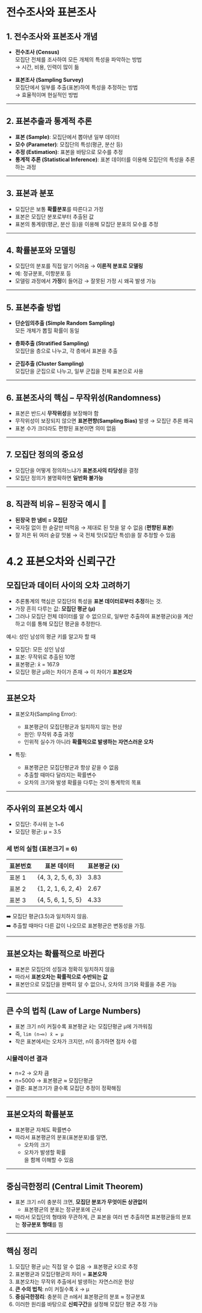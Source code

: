 # 전수조사와 표본조사

## 1. 전수조사와 표본조사 개념
- **전수조사 (Census)**  
  모집단 전체를 조사하여 모든 개체의 특성을 파악하는 방법  
  → 시간, 비용, 인력이 많이 듦  

- **표본조사 (Sampling Survey)**  
  모집단에서 일부를 추출(표본)하여 특성을 추정하는 방법  
  → 효율적이며 현실적인 방법  

---

## 2. 표본추출과 통계적 추론
- **표본 (Sample)**: 모집단에서 뽑아낸 일부 데이터  
- **모수 (Parameter)**: 모집단의 특성(평균, 분산 등)  
- **추정 (Estimation)**: 표본을 바탕으로 모수를 추정  
- **통계적 추론 (Statistical Inference)**: 표본 데이터를 이용해 모집단의 특성을 추론하는 과정  

---

## 3. 표본과 분포
- 모집단은 보통 **확률분포**를 따른다고 가정  
- 표본은 모집단 분포로부터 추출된 값  
- 표본의 통계량(평균, 분산 등)을 이용해 모집단 분포의 모수를 추정  

---

## 4. 확률분포와 모델링
- 모집단의 분포를 직접 알기 어려움 → **이론적 분포로 모델링**  
- 예: 정규분포, 이항분포 등  
- 모델링 과정에서 **가정**이 들어감 → 잘못된 가정 시 왜곡 발생 가능  

---

## 5. 표본추출 방법
- **단순임의추출 (Simple Random Sampling)**  
  모든 개체가 뽑힐 확률이 동일  

- **층화추출 (Stratified Sampling)**  
  모집단을 층으로 나누고, 각 층에서 표본을 추출  

- **군집추출 (Cluster Sampling)**  
  모집단을 군집으로 나누고, 일부 군집을 전체 표본으로 사용  

---

## 6. 표본조사의 핵심 – 무작위성(Randomness)
- 표본은 반드시 **무작위성**을 보장해야 함  
- 무작위성이 보장되지 않으면 **표본편향(Sampling Bias)** 발생 → 모집단 추론 왜곡  
- 표본 수가 크더라도 편향된 표본이면 의미 없음  

---

## 7. 모집단 정의의 중요성
- 모집단을 어떻게 정의하느냐가 **표본조사의 타당성**을 결정  
- 모집단 정의가 불명확하면 **일반화 불가능**  

---

## 8. 직관적 비유 – 된장국 예시 🍲
- **된장국 한 냄비 = 모집단**  
- 국자질 없이 한 숟갈만 떠먹음 → 제대로 된 맛을 알 수 없음 (**편향된 표본**)  
- 잘 저은 뒤 여러 숟갈 맛봄 → 국 전체 맛(모집단 특성)을 잘 추정할 수 있음  


# 4.2 표본오차와 신뢰구간

## 모집단과 데이터 사이의 오차 고려하기
- 추론통계의 핵심은 모집단의 특성을 **표본 데이터로부터 추정**하는 것.  
- 가장 흔히 다루는 값: **모집단 평균 (μ)**  
- 그러나 모집단 전체 데이터를 알 수 없으므로, 일부만 추출하여 표본평균(x̄)을 계산하고 이를 통해 모집단 평균을 추정한다.

예시: 성인 남성의 평균 키를 알고자 할 때  
- 모집단: 모든 성인 남성  
- 표본: 무작위로 추출된 10명  
- 표본평균: x̄ = 167.9  
- 모집단 평균 μ와는 차이가 존재 → 이 차이가 **표본오차**

---

## 표본오차
- 표본오차(Sampling Error):  
  - 표본평균이 모집단평균과 일치하지 않는 현상  
  - 원인: 무작위 추출 과정  
  - 인위적 실수가 아니라 **확률적으로 발생하는 자연스러운 오차**

- 특징:  
  - 표본평균은 모집단평균과 항상 같을 수 없음  
  - 추출할 때마다 달라지는 확률변수  
  - 오차의 크기와 발생 확률을 다루는 것이 통계학의 목표  

---

## 주사위의 표본오차 예시
- 모집단: 주사위 눈 1~6  
- 모집단 평균: μ = 3.5  

### 세 번의 실험 (표본크기 = 6)
| 표본번호 | 표본 데이터          | 표본평균 (x̄) |
|----------|----------------------|---------------|
| 표본 1   | {4, 3, 2, 5, 6, 3}   | 3.83          |
| 표본 2   | {1, 2, 1, 6, 2, 4}   | 2.67          |
| 표본 3   | {4, 5, 6, 1, 5, 5}   | 4.33          |

➡️ 모집단 평균(3.5)과 일치하지 않음.  
➡️ 추출할 때마다 다른 값이 나오므로 표본평균은 변동성을 가짐.  

---

## 표본오차는 확률적으로 바뀐다
- 표본은 모집단의 성질과 정확히 일치하지 않음  
- 따라서 **표본오차는 확률적으로 수반되는 값**  
- 표본만으로 모집단을 완벽히 알 수 없으나, 오차의 크기와 확률을 추론 가능  

---

## 큰 수의 법칙 (Law of Large Numbers)
- 표본 크기 n이 커질수록 표본평균 x̄는 모집단평균 μ에 가까워짐  
- 즉, `lim (n→∞) x̄ = μ`  
- 작은 표본에서는 오차가 크지만, n이 증가하면 점차 수렴  

### 시뮬레이션 결과
- n=2 → 오차 큼  
- n=5000 → 표본평균 ≈ 모집단평균  
- 결론: 표본크기가 클수록 모집단 추정이 정확해짐  

---

## 표본오차의 확률분포
- 표본평균 자체도 확률변수  
- 따라서 표본평균의 분포(표본분포)를 알면,  
  - 오차의 크기  
  - 오차가 발생할 확률  
  을 함께 이해할 수 있음  

---

## 중심극한정리 (Central Limit Theorem)
- 표본 크기 n이 충분히 크면, **모집단 분포가 무엇이든 상관없이**  
  - 표본평균의 분포는 정규분포에 근사  
- 따라서 모집단의 형태와 무관하게, 큰 표본을 여러 번 추출하면 표본평균들의 분포는 **정규분포 형태**를 띔  

---

## 핵심 정리
1. 모집단 평균 μ는 직접 알 수 없음 → 표본평균 x̄으로 추정  
2. 표본평균과 모집단평균의 차이 = **표본오차**  
3. 표본오차는 무작위 추출에서 발생하는 자연스러운 현상  
4. **큰 수의 법칙**: n이 커질수록 x̄ → μ  
5. **중심극한정리**: 충분히 큰 n에서 표본평균의 분포 ≈ 정규분포  
6. 이러한 원리를 바탕으로 **신뢰구간**을 설정해 모집단 평균 추정 가능
